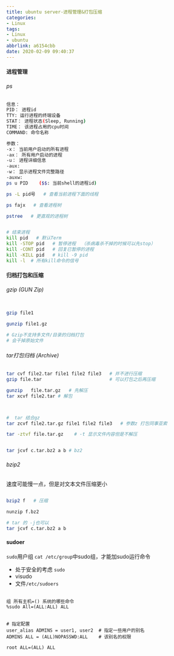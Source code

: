 ```yaml
---
title: ubuntu server-进程管理&打包压缩
categories:
- Linux
tags:
- Linux
- ubuntu
abbrlink: a6154cbb
date: 2020-02-09 09:40:37
---
```




  
#### 进程管理  
######  ps  

```bash
信息：
PID： 进程id
TTY: 运行进程的终端设备
STAT： 进程状态(Sleep, Running)
TIME： 该进程占用的cpu时间
COMMAND: 命令名称

参数：
-x： 当前用户启动的所有进程
-ax： 所有用户启动的进程
-u： 进程详细信息
-aux:
-w： 显示进程文件完整路径
-auxw:
ps u PID    ($$: 当前shell的进程id)

ps -L pid号   # 查看当前进程下面的线程

ps fajx   # 查看进程树

pstree   # 更直观的进程树


# 结束进程
kill pid   # 默认Term
kill -STOP pid   # 暂停进程  （杀病毒杀不掉的时候可以先stop）
kill -CONT pid   # 回复已暂停的进程
kill -KILL pid   # kill -9 pid
kill -l  # 所有kill命令的信号 

```







#### 归档打包和压缩

###### gzip  (GUN Zip)
```bash

gzip file1

gunzip file1.gz

# Gzip不支持多文件/目录的归档打包
# 会干掉原始文件

```


###### tar打包归档 (Archive)


```bash
tar cvf file2.tar file1 file2 file3   # 并不进行压缩
gzip file.tar                         # 可以打包之后再压缩

gunzip   file.tar.gz   # 先解压
tar xcvf file2.tar # 解包



#  tar 结合gz
tar zcvf file2.tar.gz file1 file2 file3   # 参数z 打包同事亚索

tar -ztvf file.tar.gz    # -t 显示文件内容但是不解压


tar jcvf c.tar.bz2 a b # bz2

```



###### bzip2
速度可能慢一点，但是对文本文件压缩更小
```bash

bzip2 f   # 压缩

nunzip f.bz2

# tar 的 -j也可以
tar jcvf c.tar.bz2 a b 

```

#### sudoer
`sudo`用户组   `cat /etc/group`中sudo组，才能加sudo运行命令
- 处于安全的考虑 `sudo`  
- visudo
- 文件`/etc/sudoers`

```shell

组 所有主机=() 系统的哪些命令  
%sudo All=(ALL:ALL) ALL


# 指定配置
user_alias ADMINS = user1, user2  # 指定一些用户的别名
ADMINS ALL = (ALL)NOPASSWD:ALL    # 该别名的权限

root ALL=(ALL) ALL


```





